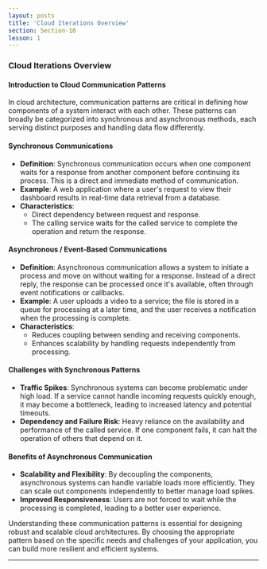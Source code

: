 ```yaml
---
layout: posts
title: 'Cloud Iterations Overview'
section: Section-10
lesson: 1
---
```


### Cloud Iterations Overview

#### Introduction to Cloud Communication Patterns

In cloud architecture, communication patterns are critical in defining how components of a system interact with each other. These patterns can broadly be categorized into synchronous and asynchronous methods, each serving distinct purposes and handling data flow differently.

<!-- pagebreak -->

#### Synchronous Communications

- **Definition**: Synchronous communication occurs when one component waits for a response from another component before continuing its process. This is a direct and immediate method of communication.
- **Example**: A web application where a user's request to view their dashboard results in real-time data retrieval from a database.
- **Characteristics**:
  - Direct dependency between request and response.
  - The calling service waits for the called service to complete the operation and return the response.

<!-- pagebreak -->

#### Asynchronous / Event-Based Communications

- **Definition**: Asynchronous communication allows a system to initiate a process and move on without waiting for a response. Instead of a direct reply, the response can be processed once it's available, often through event notifications or callbacks.
- **Example**: A user uploads a video to a service; the file is stored in a queue for processing at a later time, and the user receives a notification when the processing is complete.
- **Characteristics**:
  - Reduces coupling between sending and receiving components.
  - Enhances scalability by handling requests independently from processing.

<!-- pagebreak -->

#### Challenges with Synchronous Patterns

- **Traffic Spikes**: Synchronous systems can become problematic under high load. If a service cannot handle incoming requests quickly enough, it may become a bottleneck, leading to increased latency and potential timeouts.
- **Dependency and Failure Risk**: Heavy reliance on the availability and performance of the called service. If one component fails, it can halt the operation of others that depend on it.

<!-- pagebreak -->

#### Benefits of Asynchronous Communication

- **Scalability and Flexibility**: By decoupling the components, asynchronous systems can handle variable loads more efficiently. They can scale out components independently to better manage load spikes.
- **Improved Responsiveness**: Users are not forced to wait while the processing is completed, leading to a better user experience.

Understanding these communication patterns is essential for designing robust and scalable cloud architectures. By choosing the appropriate pattern based on the specific needs and challenges of your application, you can build more resilient and efficient systems.

---
